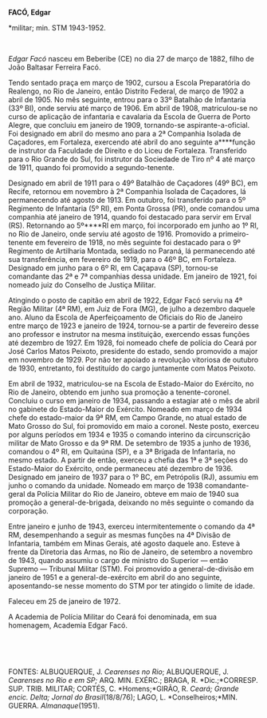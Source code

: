 **FACÓ, Edgar**

\*militar; min. STM 1943-1952.

 

*Edgar Facó* nasceu em Beberibe (CE) no dia 27 de março de 1882, filho
de João Baltasar Ferreira Facó.

Tendo sentado praça em março de 1902, cursou a Escola Preparatória do
Realengo, no Rio de Janeiro, então Distrito Federal, de março de 1902 a
abril de 1905. No mês seguinte, entrou para o 33º Batalhão de Infantaria
(33º BI), onde serviu até março de 1906. Em abril de 1908, matriculou-se
no curso de aplicação de infantaria e cavalaria da Escola de Guerra de
Porto Alegre, que concluiu em janeiro de 1909, tornando-se
aspirante-a-oficial. Foi designado em abril do mesmo ano para a 2ª
Companhia Isolada de Caçadores, em Fortaleza, exercendo até abril do ano
seguinte a****função de instrutor da Faculdade de Direito e do Liceu de
Fortaleza. Transferido para o Rio Grande do Sul, foi instrutor da
Sociedade de Tiro nº 4 até março de 1911, quando foi promovido a
segundo-tenente.

Designado em abril de 1911 para o 49º Batalhão de Caçadores (49º BC), em
Recife, retornou em novembro à 2ª Companhia Isolada de Caçadores, lá
permanecendo até agosto de 1913. Em outubro, foi transferido para o 5º
Regimento de Infantaria (5º RI), em Ponta Grossa (PR), onde comandou uma
companhia até janeiro de 1914, quando foi destacado para servir em Erval
(RS). Retornando ao 5º****RI em março, foi incorporado em junho ao 1º
RI, no Rio de Janeiro, onde serviu até agosto de 1916. Promovido a
primeiro-tenente em fevereiro de 1918, no mês seguinte foi destacado
para o 9º Regimento de Artilharia Montada, sediado no Paraná, lá
permanecendo até sua transferência, em fevereiro de 1919, para o 46º BC,
em Fortaleza. Designado em junho para o 6º RI, em Caçapava (SP),
tornou-se comandante das 2ª e 7ª companhias dessa unidade. Em janeiro de
1921, foi nomeado juiz do Conselho de Justiça Militar.

Atingindo o posto de capitão em abril de 1922, Edgar Facó serviu na 4ª
Região Militar (4ª RM), em Juiz de Fora (MG), de julho a dezembro
daquele ano. Aluno da Escola de Aperfeiçoamento de Oficiais do Rio de
Janeiro entre março de 1923 e janeiro de 1924, tornou-se a partir de
fevereiro desse ano professor e instrutor na mesma instituição,
exercendo essas funções até dezembro de 1927. Em 1928, foi nomeado chefe
de polícia do Ceará por José Carlos Matos Peixoto, presidente do estado,
sendo promovido a major em novembro de 1929. Por não ter apoiado a
revolução vitoriosa de outubro de 1930, entretanto, foi destituído do
cargo juntamente com Matos Peixoto.

Em abril de 1932, matriculou-se na Escola de Estado-Maior do Exército,
no Rio de Janeiro, obtendo em junho sua promoção a tenente-coronel.
Concluiu o curso em janeiro de 1934, passando a estagiar até o mês de
abril no gabinete do Estado-Maior do Exército. Nomeado em março de 1934
chefe do estado-maior da 9ª RM, em Campo Grande, no atual estado de Mato
Grosso do Sul, foi promovido em maio a coronel. Neste posto, exerceu por
alguns períodos em 1934 e 1935 o comando interino da circunscrição
militar de Mato Grosso e da 9ª RM. De setembro de 1935 a junho de 1936,
comandou o 4º RI, em Quitaúna (SP), e a 3ª Brigada de Infantaria, no
mesmo estado. A partir de então, exerceu a chefia das 1ª e 3ª seções do
Estado-Maior do Exército, onde permaneceu até dezembro de 1936.
Designado em janeiro de 1937 para o 1º BC, em Petrópolis (RJ), assumiu
em junho o comando da unidade. Nomeado em março de 1938 comandante-geral
da Polícia Militar do Rio de Janeiro, obteve em maio de 1940 sua
promoção a general-de-brigada, deixando no mês seguinte o comando da
corporação.

Entre janeiro e junho de 1943, exerceu intermitentemente o comando da 4ª
RM, desempenhando a seguir as mesmas funções na 4ª Divisão de
Infantaria, também em Minas Gerais, até agosto daquele ano. Esteve à
frente da Diretoria das Armas, no Rio de Janeiro, de setembro a novembro
de 1943, quando assumiu o cargo de ministro do Superior — então Supremo
— Tribunal Militar (STM). Foi promovido a general-de-divisão em janeiro
de 1951 e a general-de-exército em abril do ano seguinte, aposentando-se
nesse momento do STM por ter atingido o limite de idade.

Faleceu em 25 de janeiro de 1972.

A Academia de Polícia Militar do Ceará foi denominada, em sua homenagem,
Academia Edgar Facó.

 

 

FONTES: ALBUQUERQUE, J. *Cearenses no* *Rio*; ALBUQUERQUE, J. *Cearenses
no Rio* *e em SP;* ARQ. MIN. EXÉRC.; BRAGA, R. *Dic.;*CORRESP. SUP.
TRIB. MILITAR; CORTÉS, C. *Homens;*GIRÃO, R. *Ceará; Grande encic.
Delta; Jornal do Brasil*(18/8/76); LAGO, L. *Conselheiros;*MIN. GUERRA.
*Almanaque*(1951).

 
